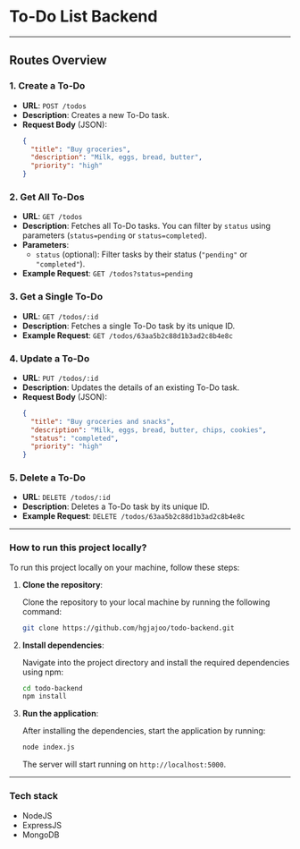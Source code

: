 
# To-Do List Backend
---

## Routes Overview

### 1. **Create a To-Do**
- **URL**: `POST /todos`
- **Description**: Creates a new To-Do task.
- **Request Body** (JSON):
  ```json
  {
    "title": "Buy groceries",
    "description": "Milk, eggs, bread, butter",
    "priority": "high"
  }
  ```
### 2. **Get All To-Dos**
- **URL**: `GET /todos`
- **Description**: Fetches all To-Do tasks. You can filter by `status` using  parameters (`status=pending` or `status=completed`).
- **Parameters**:
  - `status` (optional): Filter tasks by their status (`"pending"` or `"completed"`).
- **Example Request**:
  `GET /todos?status=pending`


### 3. **Get a Single To-Do**
- **URL**: `GET /todos/:id`
- **Description**: Fetches a single To-Do task by its unique ID.
- **Example Request**:
  `GET /todos/63aa5b2c88d1b3ad2c8b4e8c`


### 4. **Update a To-Do**
- **URL**: `PUT /todos/:id`
- **Description**: Updates the details of an existing To-Do task.
- **Request Body** (JSON):
  ```json
  {
    "title": "Buy groceries and snacks",
    "description": "Milk, eggs, bread, butter, chips, cookies",
    "status": "completed",
    "priority": "high"
  }
  ```

### 5. **Delete a To-Do**
- **URL**: `DELETE /todos/:id`
- **Description**: Deletes a To-Do task by its unique ID.
- **Example Request**:
  `DELETE /todos/63aa5b2c88d1b3ad2c8b4e8c`

---
### How to run this project locally?

To run this project locally on your machine, follow these steps:

1. **Clone the repository**:

   Clone the repository to your local machine by running the following command:

   ```bash
   git clone https://github.com/hgjajoo/todo-backend.git
   ```
2. **Install dependencies**:

   Navigate into the project directory and install the required dependencies using npm:
   ```bash
   cd todo-backend
   npm install
   ```
3. **Run the application**:

   After installing the dependencies, start the application by running:

   ```bash
   node index.js
   ```

   The server will start running on `http://localhost:5000`.

---
### Tech stack 
- NodeJS
- ExpressJS
- MongoDB